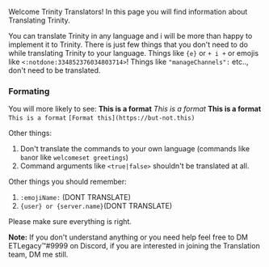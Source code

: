 Welcome Trinity Translators! In this page you will find information about Translating Trinity.

You can translate Trinity in any language and i will be more than happy to implement it to Trinity. There is just few things that you don't need to do while translating Trinity to your language.
Things like `{e}` or `+ i +` or emojis like `<:notdone:334852376034803714>`! Things like `"manageChannels":` etc.., don't need to be translated.

<h3>Formating</h3>

You will more likely to see:
**This is a format**
*This is a format*
**__This is a format__**
`This is a format`
`[Format this](https://but-not.this)`

Other things:
1. Don't translate the commands to your own language (commands like `ban`or like `welcomeset greetings`)
2. Command arguments like `<true|false>` shouldn't be translated at all.

Other things you should remember:
1. `:emojiName:` (DONT TRANSLATE)
2. `{user} or {server.name}`(DONT TRANSLATE)

Please make sure everything is right.

**Note:** If you don't understand anything or you need help feel free to DM ETLegacy™#9999 on Discord, if you are interested in joining the Translation team, DM me still.
